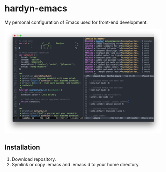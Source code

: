 # hardyn-emacs
My personal configuration of Emacs used for front-end development.

![main](images/main.png)

## Installation
1. Download repository.
2. Symlink or copy .emacs and .emacs.d to your home directory.